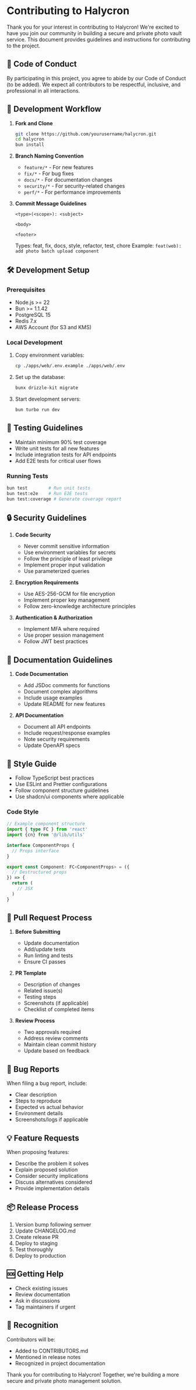 # Contributing to Halycron

Thank you for your interest in contributing to Halycron! We're excited to have you join our community in building a secure and private photo vault service. This document provides guidelines and instructions for contributing to the project.

## 🎯 Code of Conduct

By participating in this project, you agree to abide by our Code of Conduct (to be added). We expect all contributors to be respectful, inclusive, and professional in all interactions.

## 🔄 Development Workflow

1. **Fork and Clone**
   ```bash
   git clone https://github.com/yourusername/halycron.git
   cd halycron
   bun install
   ```

2. **Branch Naming Convention**
   - `feature/*` - For new features
   - `fix/*` - For bug fixes
   - `docs/*` - For documentation changes
   - `security/*` - For security-related changes
   - `perf/*` - For performance improvements

3. **Commit Message Guidelines**
   ```
   <type>(<scope>): <subject>

   <body>

   <footer>
   ```
   Types: feat, fix, docs, style, refactor, test, chore
   Example: `feat(web): add photo batch upload component`

## 🛠️ Development Setup

### Prerequisites
- Node.js >= 22
- Bun >= 1.1.42
- PostgreSQL 15
- Redis 7.x
- AWS Account (for S3 and KMS)

### Local Development
1. Copy environment variables:
   ```bash
   cp ./apps/web/.env.example ./apps/web/.env
   ```

2. Set up the database:
   ```bash
   bunx drizzle-kit migrate
   ```

3. Start development servers:
   ```bash
   bun turbo run dev
   ```

## 🧪 Testing Guidelines

- Maintain minimum 90% test coverage
- Write unit tests for all new features
- Include integration tests for API endpoints
- Add E2E tests for critical user flows

### Running Tests
```bash
bun test        # Run unit tests
bun test:e2e    # Run E2E tests
bun test:coverage # Generate coverage report
```

## 🔒 Security Guidelines

1. **Code Security**
   - Never commit sensitive information
   - Use environment variables for secrets
   - Follow the principle of least privilege
   - Implement proper input validation
   - Use parameterized queries

2. **Encryption Requirements**
   - Use AES-256-GCM for file encryption
   - Implement proper key management
   - Follow zero-knowledge architecture principles

3. **Authentication & Authorization**
   - Implement MFA where required
   - Use proper session management
   - Follow JWT best practices

## 📝 Documentation Guidelines

1. **Code Documentation**
   - Add JSDoc comments for functions
   - Document complex algorithms
   - Include usage examples
   - Update README for new features

2. **API Documentation**
   - Document all API endpoints
   - Include request/response examples
   - Note security requirements
   - Update OpenAPI specs

## 🎨 Style Guide

- Follow TypeScript best practices
- Use ESLint and Prettier configurations
- Follow component structure guidelines
- Use shadcn/ui components where applicable

### Code Style
```typescript
// Example component structure
import { type FC } from 'react'
import {cn} from '@/lib/utils'

interface ComponentProps {
  // Props interface
}

export const Component: FC<ComponentProps> = ({
  // Destructured props
}) => {
  return (
    // JSX
  )
}
```

## 🚀 Pull Request Process

1. **Before Submitting**
   - Update documentation
   - Add/update tests
   - Run linting and tests
   - Ensure CI passes

2. **PR Template**
   - Description of changes
   - Related issue(s)
   - Testing steps
   - Screenshots (if applicable)
   - Checklist of completed items

3. **Review Process**
   - Two approvals required
   - Address review comments
   - Maintain clean commit history
   - Update based on feedback

## 🐛 Bug Reports

When filing a bug report, include:
- Clear description
- Steps to reproduce
- Expected vs actual behavior
- Environment details
- Screenshots/logs if applicable

## 💡 Feature Requests

When proposing features:
- Describe the problem it solves
- Explain proposed solution
- Consider security implications
- Discuss alternatives considered
- Provide implementation details

## 📦 Release Process

1. Version bump following semver
2. Update CHANGELOG.md
3. Create release PR
4. Deploy to staging
5. Test thoroughly
6. Deploy to production

## 🆘 Getting Help

- Check existing issues
- Review documentation
- Ask in discussions
- Tag maintainers if urgent

## 🙏 Recognition

Contributors will be:
- Added to CONTRIBUTORS.md
- Mentioned in release notes
- Recognized in project documentation

Thank you for contributing to Halycron! Together, we're building a more secure and private photo management solution. 
